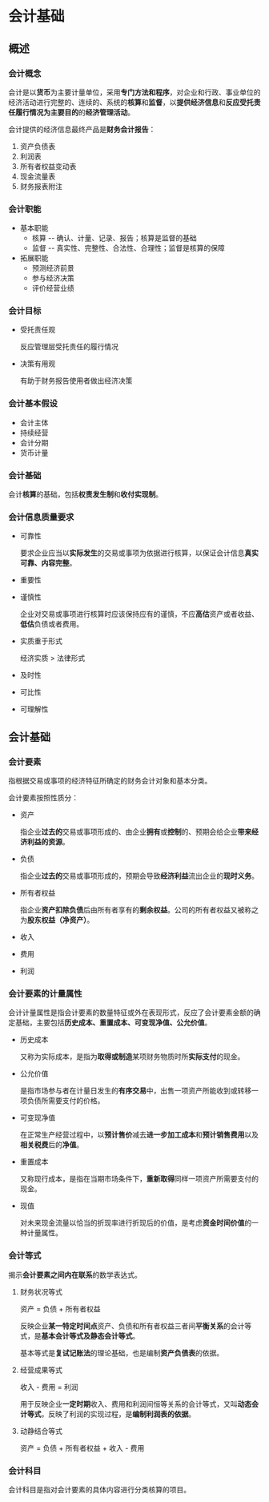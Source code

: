# 会计基础

## 概述

### 会计概念

​	会计是以**货币**为主要计量单位，采用**专门方法和程序**，对企业和行政、事业单位的经济活动进行完整的、连续的、系统的**核算**和**监督**，以**提供经济信息**和**反应受托责任履行情况为主要目的**的**经济管理活动**。

会计提供的经济信息最终产品是**财务会计报告**：

1. 资产负债表
2. 利润表
3. 所有者权益变动表
4. 现金流量表
5. 财务报表附注

### 会计职能

* 基本职能
  * 核算 -- 确认、计量、记录、报告；核算是监督的基础
  * 监督 -- 真实性、完整性、合法性、合理性；监督是核算的保障
* 拓展职能
  * 预测经济前景
  * 参与经济决策
  * 评价经营业绩

### 会计目标

* 受托责任观

  反应管理层受托责任的履行情况

* 决策有用观

  有助于财务报告使用者做出经济决策

### 会计基本假设

* 会计主体
* 持续经营
* 会计分期
* 货币计量

### 会计基础

会计**核算**的基础，包括**权责发生制**和**收付实现制**。

### 会计信息质量要求

* 可靠性

  要求企业应当以**实际发生**的交易或事项为依据进行核算，以保证会计信息**真实可靠、内容完整**。

* 重要性

* 谨慎性

  企业对交易或事项进行核算时应该保持应有的谨慎，不应**高估**资产或者收益、**低估**负债或者费用。

* 实质重于形式

  经济实质 > 法律形式

* 及时性

* 可比性

* 可理解性

## 会计基础

### 会计要素

指根据交易或事项的经济特征所确定的财务会计对象和基本分类。

会计要素按照性质分：

* 资产

  指企业**过去的**交易或事项形成的、由企业**拥有**或**控制**的、预期会给企业**带来经济利益的资源**。

* 负债

  指企业**过去的**交易或事项形成的，预期会导致**经济利益**流出企业的**现时义务**。

* 所有者权益

  指企业**资产扣除负债**后由所有者享有的**剩余权益**。公司的所有者权益又被称之为**股东权益（净资产）**。

* 收入

* 费用

* 利润

### 会计要素的计量属性

​	会计计量属性是指会计要素的数量特征或外在表现形式，反应了会计要素金额的确定基础，主要包括**历史成本、重置成本、可变现净值、公允价值**。

* 历史成本

  又称为实际成本，是指为**取得或制造**某项财务物质时所**实际支付**的现金。

* 公允价值

  是指市场参与者在计量日发生的**有序交易**中，出售一项资产所能收到或转移一项负债所需要支付的价格。

* 可变现净值

  在正常生产经营过程中，以**预计售价**减去**进一步加工成本**和**预计销售费用**以及**相关税费**后的**净值**。

* 重置成本

  又称现行成本，是指在当期市场条件下，**重新取得**同样一项资产所需要支付的现金。

* 现值

  对未来现金流量以恰当的折现率进行折现后的价值，是考虑**资金时间价值**的一种计量属性。

### 会计等式

揭示**会计要素之间内在联系**的数学表达式。

1. 财务状况等式

   资产 = 负债 + 所有者权益

   反映企业**某一特定时间点**资产、负债和所有者权益三者间**平衡关系**的会计等式，是**基本会计等式及静态会计等式**。

   基本等式是**复试记账法**的理论基础，也是编制**资产负债表**的依据。

2. 经营成果等式

   收入 - 费用 = 利润

   用于反映企业**一定时期**收入、费用和利润间恒等关系的会计等式，又叫**动态会计等式**，反映了利润的实现过程，是**编制利润表的依据**。

3. 动静结合等式

   资产 = 负债 + 所有者权益 + 收入 - 费用

### 会计科目

会计科目是指对会计要素的具体内容进行分类核算的项目。
